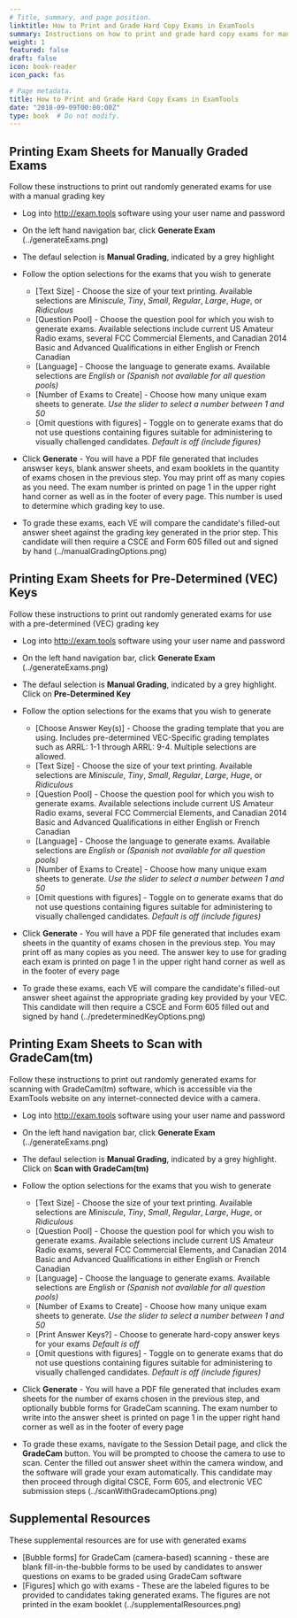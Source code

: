 ```yaml
---
# Title, summary, and page position.
linktitle: How to Print and Grade Hard Copy Exams in ExamTools
summary: Instructions on how to print and grade hard copy exams for manual grading, GradeCam grading, and use with VEC Answer Keys
weight: 1
featured: false
draft: false
icon: book-reader
icon_pack: fas

# Page metadata.
title: How to Print and Grade Hard Copy Exams in ExamTools
date: "2018-09-09T00:00:00Z"
type: book  # Do not modify.
---
```


## Printing Exam Sheets for Manually Graded Exams

Follow these instructions to print out randomly generated exams for use with a manual grading key

* Log into http://exam.tools software using your user name and password
* On the left hand navigation bar, click **Generate Exam**
(../generateExams.png)

* The defaul selection is **Manual Grading**, indicated by a grey highlight
* Follow the option selections for the exams that you wish to generate
    * [Text Size] - Choose the size of your text printing.  Available selections are *Miniscule*, *Tiny*, *Small*, *Regular*, *Large*, *Huge*, or *Ridiculous*
    * [Question Pool] - Choose the question pool for which you wish to generate exams.  Available selections include current US Amateur Radio exams, several FCC Commercial Elements, and Canadian 2014 Basic and Advanced Qualifications in either English or French Canadian
    * [Language] - Choose the language to generate exams.  Available selections are *English* or *(Spanish not available for all question pools)*
    * [Number of Exams to Create] - Choose how many unique exam sheets to generate.  *Use the slider to select a number between 1 and 50*
    * [Omit questions with figures] - Toggle on to generate exams that do not use questions containing figures suitable for administering to visually challenged candidates. *Default is off (include figures)*
* Click **Generate** - You will have a PDF file generated that includes answser keys, blank answer sheets, and exam booklets in the quantity of exams chosen in the previous step.  You may print off as many copies as you need.  The exam number is printed on page 1 in the upper right hand corner as well as in the footer of every page.  This number is used to determine which grading key to use.

* To grade these exams, each VE will compare the candidate's filled-out answer sheet against the grading key generated in the prior step.  This candidate will then require a CSCE and Form 605 filled out and signed by hand
(../manualGradingOptions.png)



## Printing Exam Sheets for Pre-Determined (VEC) Keys

Follow these instructions to print out randomly generated exams for use with a pre-determined (VEC) grading key

* Log into http://exam.tools software using your user name and password
* On the left hand navigation bar, click **Generate Exam**
(../generateExams.png)

* The defaul selection is **Manual Grading**, indicated by a grey highlight.  Click on **Pre-Determined Key**
* Follow the option selections for the exams that you wish to generate
    * [Choose Answer Key(s)] - Choose the grading template that you are using.  Includes pre-determined VEC-Specific grading templates such as ARRL: 1-1 through ARRL: 9-4.  Multiple selections are allowed.
    * [Text Size] - Choose the size of your text printing.  Available selections are *Miniscule*, *Tiny*, *Small*, *Regular*, *Large*, *Huge*, or *Ridiculous*
    * [Question Pool] - Choose the question pool for which you wish to generate exams.  Available selections include current US Amateur Radio exams, several FCC Commercial Elements, and Canadian 2014 Basic and Advanced Qualifications in either English or French Canadian
    * [Language] - Choose the language to generate exams.  Available selections are *English* or *(Spanish not available for all question pools)*
    * [Number of Exams to Create] - Choose how many unique exam sheets to generate.  *Use the slider to select a number between 1 and 50*
    * [Omit questions with figures] - Toggle on to generate exams that do not use questions containing figures suitable for administering to visually challenged candidates. *Default is off (include figures)*
* Click **Generate** - You will have a PDF file generated that includes exam sheets in the quantity of exams chosen in the previous step.  You may print off as many copies as you need.  The answer key to use for grading each exam is printed on page 1 in the upper right hand corner as well as in the footer of every page

* To grade these exams, each VE will compare the candidate's filled-out answer sheet against the appropriate grading key provided by your VEC.  This candidate will then require a CSCE and Form 605 filled out and signed by hand
(../predeterminedKeyOptions.png)



## Printing Exam Sheets to Scan with GradeCam(tm)

Follow these instructions to print out randomly generated exams for scanning with GradeCam(tm) software, which is accessible via the ExamTools website on any internet-connected device with a camera.

* Log into http://exam.tools software using your user name and password
* On the left hand navigation bar, click **Generate Exam**
(../generateExams.png)

* The defaul selection is **Manual Grading**, indicated by a grey highlight.  Click on **Scan with GradeCam(tm)**
* Follow the option selections for the exams that you wish to generate
    * [Text Size] - Choose the size of your text printing.  Available selections are *Miniscule*, *Tiny*, *Small*, *Regular*, *Large*, *Huge*, or *Ridiculous*
    * [Question Pool] - Choose the question pool for which you wish to generate exams.  Available selections include current US Amateur Radio exams, several FCC Commercial Elements, and Canadian 2014 Basic and Advanced Qualifications in either English or French Canadian
    * [Language] - Choose the language to generate exams.  Available selections are *English* or *(Spanish not available for all question pools)*
    * [Number of Exams to Create] - Choose how many unique exam sheets to generate.  *Use the slider to select a number between 1 and 50*
    * [Print Answer Keys?] - Choose to generate hard-copy answer keys for your exams *Default is off*
    * [Omit questions with figures] - Toggle on to generate exams that do not use questions containing figures suitable for administering to visually challenged candidates. *Default is off (include figures)*
* Click **Generate** - You will have a PDF file generated that includes exam sheets for the number of exams chosen in the previous step, and optionally bubble forms for GradeCam scanning.  The exam number to write into the answer sheet is printed on page 1 in the upper right hand corner as well as in the footer of every page

* To grade these exams, navigate to the Session Detail page, and click the **GradeCam** button.  You will be prompted to choose the camera to use to scan.  Center the filled out answer sheet within the camera window, and the software will grade your exam automatically.  This candidate may then proceed through digital CSCE, Form 605, and electronic VEC submission steps
(../scanWithGradecamOptions.png)



## Supplemental Resources

These supplemental resources are for use with generated exams

* [Bubble forms] for GradeCam (camera-based) scanning - these are blank fill-in-the-bubble forms to be used by candidates to answer questions on exams to be graded using GradeCam software
* [Figures] which go with exams - These are the labeled figures to be provided to candidates taking generated exams.  The figures are not printed in the exam booklet
(../supplementalResources.png)